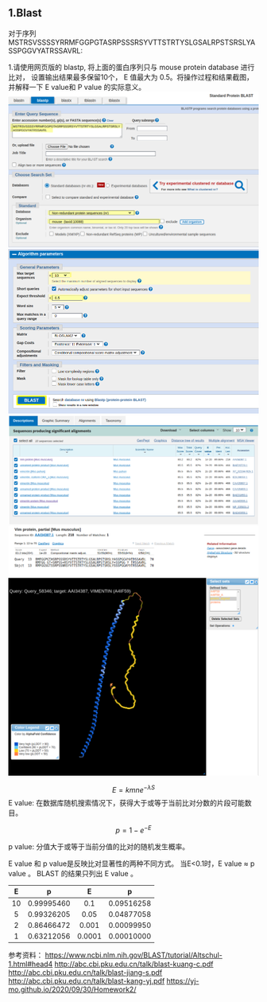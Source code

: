 ## 1.Blast

对于序列MSTRSVSSSSYRRMFGGPGTASRPSSSRSYVTTSTRTYSLGSALRPSTSRSLYASSPGGVYATRSSAVRL:

1.请使用网页版的 blastp, 将上面的蛋白序列只与 mouse protein database 进行比对， 设置输出结果最多保留10个， E 值最大为 0.5。将操作过程和结果截图，并解释一下 E value和 P value 的实际意义。
![img](https://github.com/Bioin-Mixologist/Bioinformatics_Tutorial/blob/main/others/1.Blast_homework1.png)
![img](https://github.com/Bioin-Mixologist/Bioinformatics_Tutorial/blob/main/others/1.Blast_homework2.png)
![img](https://github.com/Bioin-Mixologist/Bioinformatics_Tutorial/blob/main/others/1.Blast_homework_result1.png)
![img](https://github.com/Bioin-Mixologist/Bioinformatics_Tutorial/blob/main/others/1.Blast_homework_result2.png)
![img](https://github.com/Bioin-Mixologist/Bioinformatics_Tutorial/blob/main/others/1.Blast_homework_result3.png)

$$ E = {kmne^{- \lambda S}}$$
E value: 在数据库随机搜索情况下，获得大于或等于当前比对分数的片段可能数目。

$$ p = 1 - e^{- E}$$

p value: 分值大于或等于当前分值的比对的随机发生概率。

E value 和 p value是反映比对显著性的两种不同方式。
当E<0.1时，E value ≈ p value 。
BLAST 的结果只列出 E value 。

|  E   |     p      |   E    |     p      |
| :--: | :--------: | :----: | :--------: |
|  10  | 0.99995460 |  0.1   | 0.09516258 |
|  5   | 0.99326205 |  0.05  | 0.04877058 |
|  2   | 0.86466472 | 0.001  | 0.00099950 |
|  1   | 0.63212056 | 0.0001 | 0.00010000 |

参考资料：
https://www.ncbi.nlm.nih.gov/BLAST/tutorial/Altschul-1.html#head4
http://abc.cbi.pku.edu.cn/talk/blast-kuang-c.pdf
http://abc.cbi.pku.edu.cn/talk/blast-jiang-s.pdf
http://abc.cbi.pku.edu.cn/talk/blast-kang-yj.pdf
https://yj-mo.github.io/2020/09/30/Homework2/
